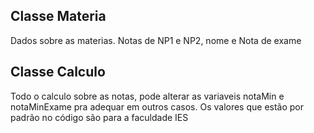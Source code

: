 ## Classe Materia
Dados sobre as materias. Notas de NP1 e NP2, nome e Nota de exame

## Classe Calculo
Todo o calculo sobre as notas, pode alterar as variaveis notaMin e notaMinExame pra adequar em outros casos. Os valores que estão por padrão no código são para a faculdade IES
